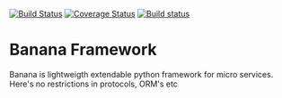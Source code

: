 [![Build Status](https://travis-ci.org/banana-framework/banana-framework.svg?branch=master)](https://travis-ci.org/banana-framework/banana-framework)
[![Coverage Status](https://coveralls.io/repos/github/banana-framework/banana-framework/badge.svg?branch=master)](https://coveralls.io/github/banana-framework/banana-framework?branch=master)
[![Build status](https://ci.appveyor.com/api/projects/status/9y9dcwc75v0hstj1/branch/master?svg=true)](https://ci.appveyor.com/project/SergeyTsaplin/banana-framework/branch/master)

# Banana Framework

Banana is lightweigth extendable python framework for micro services. Here's no restrictions in protocols, ORM's etc
